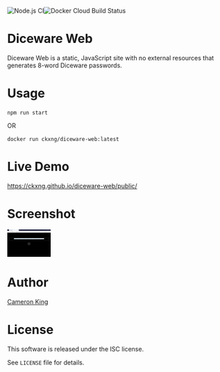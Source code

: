 ![Node.js CI](https://github.com/ckxng/diceware-web/workflows/Node.js%20CI/badge.svg)![Docker Cloud Build Status](https://img.shields.io/docker/cloud/build/ckxng/diceware-web)

# Diceware Web

Diceware Web is a static, JavaScript site with no external resources that
generates 8-word Diceware passwords.

# Usage

    npm run start

OR

    docker run ckxng/diceware-web:latest

# Live Demo

https://ckxng.github.io/diceware-web/public/

# Screenshot

[![Screenshot](./screenshot_thumb.png)](./screenshot.png)

# Author

[Cameron King](http://cameronking.me)

# License

This software is released under the ISC license.

See `LICENSE` file for details.
